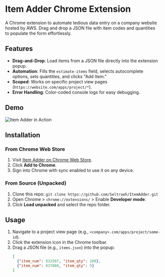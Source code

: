 # Item Adder Chrome Extension

A Chrome extension to automate tedious data entry on a company website hosted by AWS. Drag and drop a JSON file with item codes and quantities to populate the form effortlessly.

## Features
- **Drag-and-Drop**: Load items from a JSON file directly into the extension popup.
- **Automation**: Fills the `estimate-items` field, selects autocomplete options, sets quantities, and clicks "Add Item."
- **Scoped**: Works on specific project view pages (`https://website.com/apps/project/*`).
- **Error Handling**: Color-coded console logs for easy debugging.

## Demo
![Item Adder in Action](assets/demo.gif)

## Installation

### From Chrome Web Store
1. Visit [Item Adder on Chrome Web Store](https://chrome.google.com/webstore/detail/item-adder/<pending>).
2. Click **Add to Chrome**.
3. Sign into Chrome with sync enabled to use it on any device.

### From Source (Unpacked)
1. Clone this repo: `git clone https://github.com/Seltraeh/ItemAdder.git`
2. Open Chrome > `chrome://extensions/` > Enable **Developer mode**.
3. Click **Load unpacked** and select the repo folder.

## Usage
1. Navigate to a project view page (e.g., `<company>.com/apps/project/some-id`).
2. Click the extension icon in the Chrome toolbar.
3. Drag a JSON file (e.g., `items.json`) into the popup:
   ```json
   [
     {"item_num": 832507, "item_qty": 200},
     {"item_num": 837008, "item_qty": 5}
   ]
